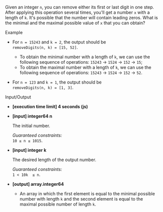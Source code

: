 
Given an integer  `n`, you can remove either its first or last digit in one step. After applying this operation several times, you'll get a number  `x`  with a length of  `k`. It's possible that the number will contain leading zeros. What is the minimal and the maximal possible value of  `x`  that you can obtain?

Example

-   For  `n = 15243`  and  `k = 2`, the output should be  
    `removeDigits(n, k) = [15, 52]`.
    
    -   To obtain the minimal number with a length of  `k`, we can use the following sequence of operations:  `15243`  ->  `1524`  ->  `152`  ->  `15`;
    -   To obtain the maximal number with a length of  `k`, we can use the following sequence of operations:  `15243`  ->  `1524`  ->  `152`  ->  `52`.
-   For  `n = 123`  and  `k = 1`, the output should be  
    `removeDigits(n, k) = [1, 3]`.
    

Input/Output

-   **[execution time limit] 4 seconds (js)**
    
-   **[input] integer64 n**
    
    The initial number.
    
    _Guaranteed constraints:_  
    `10 ≤ n ≤ 1015`.
    
-   **[input] integer k**
    
    The desired length of the output number.
    
    _Guaranteed constraints:_  
    `1 < 10k  ≤ n`.
    
-   **[output] array.integer64**
    
    -   An array in which the first element is equal to the minimal possible number with length  `k`  and the second element is equal to the maximal possible number of length  `k`.